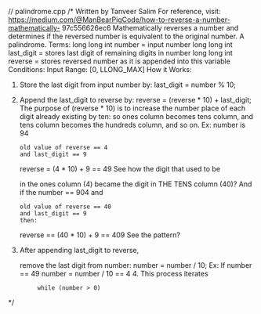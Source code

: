 // palindrome.cpp 
/*
Written 
by
Tanveer Salim
For reference, visit: https://medium.com/@ManBearPigCode/how-to-reverse-a-number-mathematically-
97c556626ec6
Mathematically reverses a number
and determines if the reversed
number is equivalent to the
original number. A palindrome.
Terms:
long long int number = input number
long long int last_digit = stores last digit of 
remaining digits in number
long long int reverse = stores reversed number
as it is appended into this variable
Conditions:
Input Range: [0, LLONG_MAX]
How it Works:
1. Store the last digit from input number by:
		last_digit = number % 10;
2. Append the last_digit to reverse by:
		reverse = (reverse * 10) + last_digit;
   The purpose of (reverse * 10) is to increase
   the number place of each digit already existing
   by ten: so ones column becomes tens column, and
   tens column becomes the hundreds column, and 
   so on.
   Ex: number is 94
   
       old value of reverse == 4
	   and last_digit == 9
   reverse = (4 * 10) + 9 == 49
   See how the digit that used to be 
   
   in the ones column (4) became the
   digit in THE TENS column (40)?
       And if the number == 904 and
	   
	   old value of reverse == 40
	   and last_digit == 9
	   then:
   reverse == (40 * 10) + 9 == 409 
   See the pattern?
3. After appending last_digit to reverse,
   
   remove the last digit from number:
		number = number / 10;
   Ex: If number == 49
   number = number / 10 == 4
   4. This process iterates 
   
			while (number > 0)
*/
